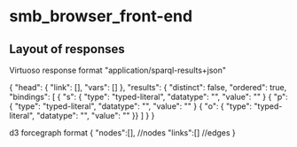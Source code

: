 # smb_browser_front-end





## Layout of responses

 Virtuoso response format "application/sparql-results+json"

{ "head": { "link": [], "vars": [] },
  "results": { "distinct": false, "ordered": true, "bindings": [
    { "s": { "type": "typed-literal", "datatype": "", "value": "" }
	{ "p": { "type": "typed-literal", "datatype": "", "value": "" }
	{ "o": { "type": "typed-literal", "datatype": "", "value": "" }} ] 
	} 
}


d3 forcegraph format
{
	"nodes":[], //nodes
	"links":[] //edges
}
